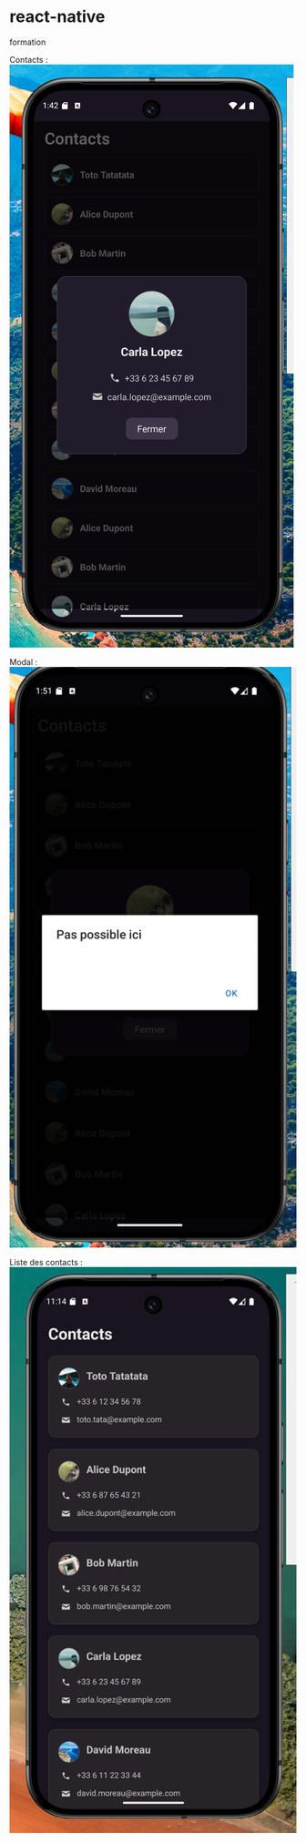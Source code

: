 # react-native
formation

Contacts :  
![Contacts](./mon-app/assets/modals.PNG)

Modal :  
![Contacts](./mon-app/assets/tel.PNG)

Liste des contacts :  
![Contacts](./mon-app/assets/Capture.PNG)

